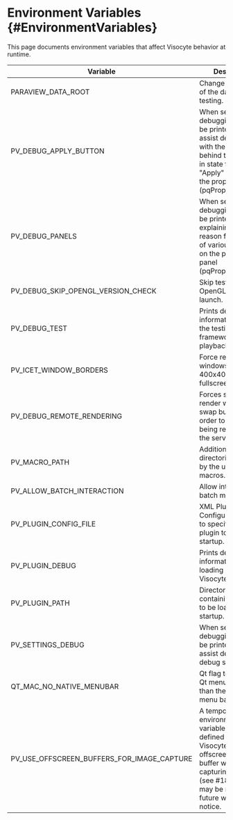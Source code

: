 Environment Variables       {#EnvironmentVariables}
=====================

This page documents environment variables that affect Visocyte behavior at
runtime.

Variable | Description
---------|---------------------------------------------------------
PARAVIEW_DATA_ROOT  | Change the location of the data root for testing.
PV_DEBUG_APPLY_BUTTON | When set, debugging text will be printed out to assist developers with the reasons behind the change in state for the "Apply" button on the properties panel (pqPropertiesPanel).
PV_DEBUG_PANELS | When set, debugging text will be printed out explaining the reason for creation of various widgets on the properties panel (pqPropertiesPanel).
PV_DEBUG_SKIP_OPENGL_VERSION_CHECK | Skip test to validate OpenGL support at launch.
PV_DEBUG_TEST | Prints debugging information about the testing framework during playback to cout.
PV_ICET_WINDOW_BORDERS | Force render windows to be 400x400 instead of fullscreen.
PV_DEBUG_REMOTE_RENDERING | Forces server-side render windows to swap buffers in order to see what is being rendered on the server ranks.
PV_MACRO_PATH | Additional directories defined by the user to store macros.
PV_ALLOW_BATCH_INTERACTION | Allow interactions in batch mode.
PV_PLUGIN_CONFIG_FILE | XML Plugin Configuration Files to specify which plugin to load on startup.
PV_PLUGIN_DEBUG | Prints debugging information when loading plugins into Visocyte.
PV_PLUGIN_PATH | Directories containing plugins to be loaded on startup.
PV_SETTINGS_DEBUG | When set, debugging text will be printed out to assist developers debug settings.
QT_MAC_NO_NATIVE_MENUBAR | Qt flag to force the Qt menu bar rather than the native mac menu bar.
PV_USE_OFFSCREEN_BUFFERS_FOR_IMAGE_CAPTURE | A temporary environment variable which defined causes Visocyte to use offscreen frame buffer when capturing images (see #18446). This may be removed in future without notice.
